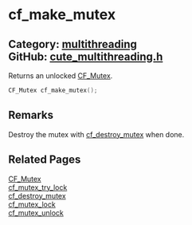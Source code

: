 [//]: # (This file is automatically generated by Cute Framework's docs parser.)
[//]: # (Do not edit this file by hand!)
[//]: # (See: https://github.com/RandyGaul/cute_framework/blob/master/samples/docs_parser.cpp)
[](../header.md ':include')

# cf_make_mutex

Category: [multithreading](/api_reference?id=multithreading)  
GitHub: [cute_multithreading.h](https://github.com/RandyGaul/cute_framework/blob/master/include/cute_multithreading.h)  
---

Returns an unlocked [CF_Mutex](/multithreading/cf_mutex.md).

```cpp
CF_Mutex cf_make_mutex();
```

## Remarks

Destroy the mutex with [cf_destroy_mutex](/multithreading/cf_destroy_mutex.md) when done.

## Related Pages

[CF_Mutex](/multithreading/cf_mutex.md)  
[cf_mutex_try_lock](/multithreading/cf_mutex_try_lock.md)  
[cf_destroy_mutex](/multithreading/cf_destroy_mutex.md)  
[cf_mutex_lock](/multithreading/cf_mutex_lock.md)  
[cf_mutex_unlock](/multithreading/cf_mutex_unlock.md)  
